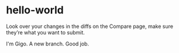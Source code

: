 # hello-world
Look over your changes in the diffs on the Compare page, make sure they’re what you want to submit.

I'm Gigo.
A new branch.
Good job.
